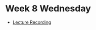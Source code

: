# Week 8 Wednesday
- [Lecture Recording](https://drive.google.com/file/d/18ept5jW_Kd7XSw2iXqUtWuEXHF94ECTa/view?usp=sharing)